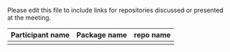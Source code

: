 Please edit this file to include links for repositories discussed or presented at the meeting.

| Participant name      | Package name           | repo name  |
| ------------- |-------------| -----|
|               |             |       |
